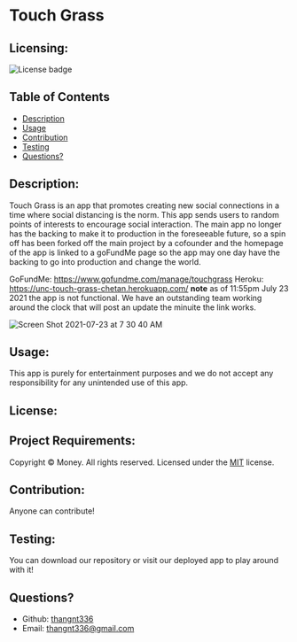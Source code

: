# Touch Grass
  ## Licensing:
  ![License badge](https://img.shields.io/badge/license-MIT-green)
  ## Table of Contents 
  - [Description](#description)
  - [Usage](#usage)
  - [Contribution](#contribution)
  - [Testing](#testing)
  - [Questions?](#questions)
  ## Description:
  
  Touch Grass is an app that promotes creating new social connections in a time where social distancing is the norm. This app sends users to random points of interests to encourage social interaction. The main app no longer has the backing to make it to production in the foreseeable future, so a spin off has been forked off the main project by a cofounder and the homepage of the app is linked to a goFundMe page so the app may one day have the backing to go into production and change the world.
  
  GoFundMe: https://www.gofundme.com/manage/touchgrass
  Heroku: https://unc-touch-grass-chetan.herokuapp.com/ 
  **note** as of 11:55pm July 23 2021 the app is not functional. We have an outstanding team working around the clock that will post an update the minuite the link works.
 
 
 ![Screen Shot 2021-07-23 at 7 30 40 AM](https://user-images.githubusercontent.com/73507926/126856586-cee0290d-f1ec-4e60-95db-034155e3c0ec.png)

  ## Usage:
  This app is purely for entertainment purposes and we do not accept any responsibility for any unintended use of this app.
  ## License:
  
  ## Project Requirements:
  
  
  Copyright © Money. All rights reserved. 
  Licensed under the [MIT](https://opensource.org/licenses/MIT) license.
  ## Contribution:
  Anyone can contribute!
  ## Testing:
  You can download our repository or visit our deployed app to play around with it!
  ## Questions?
  - Github: [thangnt336](https://github.com/thangnt336)
  - Email: thangnt336@gmail.com 
